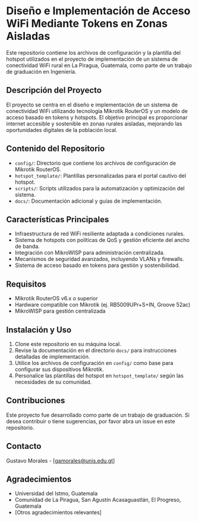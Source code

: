 # Diseño e Implementación de Acceso WiFi Mediante Tokens en Zonas Aisladas

Este repositorio contiene los archivos de configuración y la plantilla del hotspot utilizados en el proyecto de implementación de un sistema de conectividad WiFi rural en La Piragua, Guatemala, como parte de un trabajo de graduación en Ingeniería.

## Descripción del Proyecto

El proyecto se centra en el diseño e implementación de un sistema de conectividad WiFi utilizando tecnología Mikrotik RouterOS y un modelo de acceso basado en tokens y hotspots. El objetivo principal es proporcionar internet accesible y sostenible en zonas rurales aisladas, mejorando las oportunidades digitales de la población local.

## Contenido del Repositorio

- `config/`: Directorio que contiene los archivos de configuración de Mikrotik RouterOS.
- `hotspot_template/`: Plantillas personalizadas para el portal cautivo del hotspot.
- `scripts/`: Scripts utilizados para la automatización y optimización del sistema.
- `docs/`: Documentación adicional y guías de implementación.

## Características Principales

- Infraestructura de red WiFi resiliente adaptada a condiciones rurales.
- Sistema de hotspots con políticas de QoS y gestión eficiente del ancho de banda.
- Integración con MikroWISP para administración centralizada.
- Mecanismos de seguridad avanzados, incluyendo VLANs y firewalls.
- Sistema de acceso basado en tokens para gestión y sostenibilidad.

## Requisitos

- Mikrotik RouterOS v6.x o superior
- Hardware compatible con Mikrotik (ej. RB5009UPr+S+IN, Groove 52ac)
- MikroWISP para gestión centralizada

## Instalación y Uso

1. Clone este repositorio en su máquina local.
2. Revise la documentación en el directorio `docs/` para instrucciones detalladas de implementación.
3. Utilice los archivos de configuración en `config/` como base para configurar sus dispositivos Mikrotik.
4. Personalice las plantillas del hotspot en `hotspot_template/` según las necesidades de su comunidad.

## Contribuciones

Este proyecto fue desarrollado como parte de un trabajo de graduación. Si desea contribuir o tiene sugerencias, por favor abra un issue en este repositorio.



## Contacto
Gustavo Morales - [gamorales@unis.edu.gt]


## Agradecimientos

- Universidad del Istmo, Guatemala
- Comunidad de La Piragua, San Agustín Acasaguastlán, El Progreso, Guatemala
- [Otros agradecimientos relevantes]
